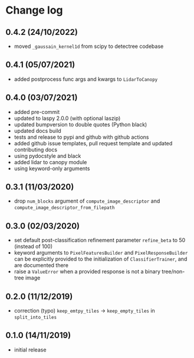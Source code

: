 # Change log

## 0.4.2 (24/10/2022)

- moved `_gaussain_kernel1d` from scipy to detectree codebase

## 0.4.1 (05/07/2021)

- added postprocess func args and kwargs to `LidarToCanopy`

## 0.4.0 (03/07/2021)

- added pre-commit
- updated to laspy 2.0.0 (with optional laszip)
- updated bumpversion to double quotes (Python black)
- updated docs build
- tests and release to pypi and github with github actions
- added github issue templates, pull request template and updated contributing docs
- using pydocstyle and black
- added lidar to canopy module
- using keyword-only arguments

## 0.3.1 (11/03/2020)

- drop `num_blocks` argument of `compute_image_descriptor` and `compute_image_descriptor_from_filepath`

## 0.3.0 (02/03/2020)

- set default post-classification refinement parameter `refine_beta` to 50 (instead of 100)
- keyword arguments to `PixelFeaturesBuilder` and `PixelResponseBuilder` can be explicitly provided to the initialization of `ClassifierTrainer`, and are documented there
- raise a `ValueError` when a provided response is not a binary tree/non-tree image

## 0.2.0 (11/12/2019)

- correction (typo) `keep_emtpy_tiles` -> `keep_empty_tiles` in `split_into_tiles`

## 0.1.0 (14/11/2019)

- initial release
